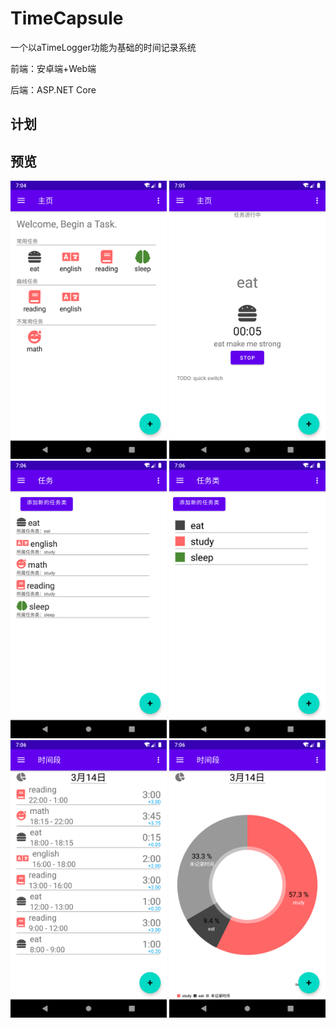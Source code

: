 # TimeCapsule
一个以aTimeLogger功能为基础的时间记录系统

前端：安卓端+Web端

后端：ASP.NET Core

## 计划



## 预览
<img width="250" src="Docs/img/home_1.png"/>

<img width="250" src="Docs/img/home_2.png"/>

<img width="250" src="Docs/img/task.png"/>

<img width="250" src="Docs/img/taskclass.png"/>

<img width="250" src="Docs/img/statistic_1.png"/>

<img width="250" src="Docs/img/statistic_2.png"/>




